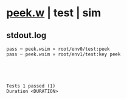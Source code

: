# [peek.w](../../../../../../examples/tests/sdk_tests/counter/peek.w) | test | sim

## stdout.log
```log
pass ─ peek.wsim » root/env0/test:peek    
pass ─ peek.wsim » root/env1/test:key peek
 




Tests 1 passed (1) 
Duration <DURATION>

```

